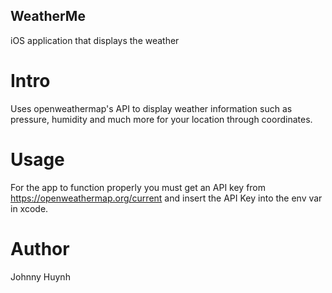 ## WeatherMe
iOS application that displays the weather 

# Intro
Uses openweathermap's API to display weather information such as pressure, humidity and much more for your location through coordinates.  

# Usage
For the app to function properly you must get an API key from https://openweathermap.org/current and insert the API Key into the env var in xcode.

# Author
Johnny Huynh

